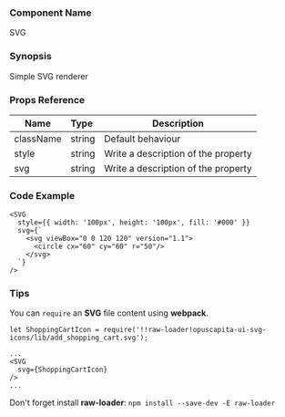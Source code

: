 ### Component Name

SVG

### Synopsis

Simple SVG renderer

### Props Reference

| Name                           | Type                    | Description                                                 |
| ------------------------------ | :---------------------- | ----------------------------------------------------------- |
| className                      | string                  | Default behaviour                                           |
| style                          | string                  | Write a description of the property                         |
| svg                            | string                  | Write a description of the property                         |


### Code Example

```
<SVG
  style={{ width: '100px', height: '100px', fill: '#000' }}
  svg={`
    <svg viewBox="0 0 120 120" version="1.1">
      <circle cx="60" cy="60" r="50"/>
    </svg>
  `}
/>
```

### Tips

You can `require` an **SVG** file content using **webpack**.

```
let ShoppingCartIcon = require('!!raw-loader!opuscapita-ui-svg-icons/lib/add_shopping_cart.svg');

...
<SVG
  svg={ShoppingCartIcon}
/>
...
```

Don't forget install **raw-loader**:
`npm install --save-dev -E raw-loader`
